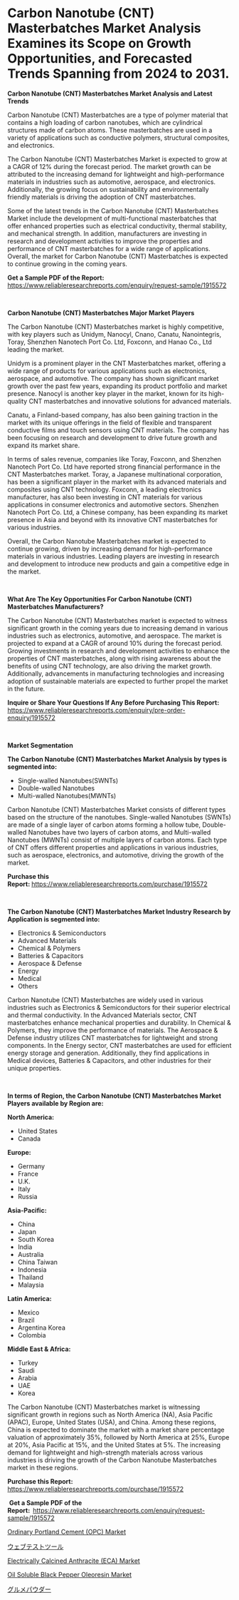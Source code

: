<p><h1>Carbon Nanotube (CNT) Masterbatches Market Analysis Examines its Scope on Growth Opportunities, and Forecasted Trends Spanning from 2024 to 2031.</h1></p><p><strong>Carbon Nanotube (CNT) Masterbatches Market Analysis and Latest Trends</strong></p>
<p><p>Carbon Nanotube (CNT) Masterbatches are a type of polymer material that contains a high loading of carbon nanotubes, which are cylindrical structures made of carbon atoms. These masterbatches are used in a variety of applications such as conductive polymers, structural composites, and electronics.</p><p>The Carbon Nanotube (CNT) Masterbatches Market is expected to grow at a CAGR of 12% during the forecast period. The market growth can be attributed to the increasing demand for lightweight and high-performance materials in industries such as automotive, aerospace, and electronics. Additionally, the growing focus on sustainability and environmentally friendly materials is driving the adoption of CNT masterbatches.</p><p>Some of the latest trends in the Carbon Nanotube (CNT) Masterbatches Market include the development of multi-functional masterbatches that offer enhanced properties such as electrical conductivity, thermal stability, and mechanical strength. In addition, manufacturers are investing in research and development activities to improve the properties and performance of CNT masterbatches for a wide range of applications. Overall, the market for Carbon Nanotube (CNT) Masterbatches is expected to continue growing in the coming years.</p></p>
<p><strong>Get a Sample PDF of the Report:&nbsp;</strong> <a href="https://www.reliableresearchreports.com/enquiry/request-sample/1915572">https://www.reliableresearchreports.com/enquiry/request-sample/1915572</a></p>
<p>&nbsp;</p>
<p><strong>Carbon Nanotube (CNT) Masterbatches Major Market Players</strong></p>
<p><p>The Carbon Nanotube (CNT) Masterbatches market is highly competitive, with key players such as Unidym, Nanocyl, Cnano, Canatu, Nanointegris, Toray, Shenzhen Nanotech Port Co. Ltd, Foxconn, and Hanao Co., Ltd leading the market. </p><p>Unidym is a prominent player in the CNT Masterbatches market, offering a wide range of products for various applications such as electronics, aerospace, and automotive. The company has shown significant market growth over the past few years, expanding its product portfolio and market presence. Nanocyl is another key player in the market, known for its high-quality CNT masterbatches and innovative solutions for advanced materials.</p><p>Canatu, a Finland-based company, has also been gaining traction in the market with its unique offerings in the field of flexible and transparent conductive films and touch sensors using CNT materials. The company has been focusing on research and development to drive future growth and expand its market share.</p><p>In terms of sales revenue, companies like Toray, Foxconn, and Shenzhen Nanotech Port Co. Ltd have reported strong financial performance in the CNT Masterbatches market. Toray, a Japanese multinational corporation, has been a significant player in the market with its advanced materials and composites using CNT technology. Foxconn, a leading electronics manufacturer, has also been investing in CNT materials for various applications in consumer electronics and automotive sectors. Shenzhen Nanotech Port Co. Ltd, a Chinese company, has been expanding its market presence in Asia and beyond with its innovative CNT masterbatches for various industries.</p><p>Overall, the Carbon Nanotube Masterbatches market is expected to continue growing, driven by increasing demand for high-performance materials in various industries. Leading players are investing in research and development to introduce new products and gain a competitive edge in the market.</p></p>
<p>&nbsp;</p>
<p><strong>What Are The Key Opportunities For Carbon Nanotube (CNT) Masterbatches Manufacturers?</strong></p>
<p><p>The Carbon Nanotube (CNT) Masterbatches market is expected to witness significant growth in the coming years due to increasing demand in various industries such as electronics, automotive, and aerospace. The market is projected to expand at a CAGR of around 10% during the forecast period. Growing investments in research and development activities to enhance the properties of CNT masterbatches, along with rising awareness about the benefits of using CNT technology, are also driving the market growth. Additionally, advancements in manufacturing technologies and increasing adoption of sustainable materials are expected to further propel the market in the future.</p></p>
<p><strong>Inquire or Share Your Questions If Any Before Purchasing This Report:</strong> <a href="https://www.reliableresearchreports.com/enquiry/pre-order-enquiry/1915572">https://www.reliableresearchreports.com/enquiry/pre-order-enquiry/1915572</a></p>
<p>&nbsp;</p>
<p><strong>Market Segmentation</strong></p>
<p><strong>The Carbon Nanotube (CNT) Masterbatches Market Analysis by types is segmented into:</strong></p>
<p><ul><li>Single-walled Nanotubes(SWNTs)</li><li>Double-walled Nanotubes</li><li>Multi-walled Nanotubes(MWNTs)</li></ul></p>
<p><p>Carbon Nanotube (CNT) Masterbatches Market consists of different types based on the structure of the nanotubes. Single-walled Nanotubes (SWNTs) are made of a single layer of carbon atoms forming a hollow tube, Double-walled Nanotubes have two layers of carbon atoms, and Multi-walled Nanotubes (MWNTs) consist of multiple layers of carbon atoms. Each type of CNT offers different properties and applications in various industries, such as aerospace, electronics, and automotive, driving the growth of the market.</p></p>
<p><strong>Purchase this Report:&nbsp;</strong><a href="https://www.reliableresearchreports.com/purchase/1915572">https://www.reliableresearchreports.com/purchase/1915572</a></p>
<p>&nbsp;</p>
<p><strong>The Carbon Nanotube (CNT) Masterbatches Market Industry Research by Application is segmented into:</strong></p>
<p><ul><li>Electronics & Semiconductors</li><li>Advanced Materials</li><li>Chemical & Polymers</li><li>Batteries & Capacitors</li><li>Aerospace & Defense</li><li>Energy</li><li>Medical</li><li>Others</li></ul></p>
<p><p>Carbon Nanotube (CNT) Masterbatches are widely used in various industries such as Electronics & Semiconductors for their superior electrical and thermal conductivity. In the Advanced Materials sector, CNT masterbatches enhance mechanical properties and durability. In Chemical & Polymers, they improve the performance of materials. The Aerospace & Defense industry utilizes CNT masterbatches for lightweight and strong components. In the Energy sector, CNT masterbatches are used for efficient energy storage and generation. Additionally, they find applications in Medical devices, Batteries & Capacitors, and other industries for their unique properties.</p></p>
<p>&nbsp;</p>
<p><strong>In terms of Region, the Carbon Nanotube (CNT) Masterbatches Market Players available by Region are:</strong></p>
<p>
    <p> <strong> North America: </strong>
        <ul>
            <li>United States</li>
            <li>Canada</li>
        </ul>
        </p> 
    <p> <strong> Europe: </strong>
        <ul>
            <li>Germany</li>
            <li>France</li>
            <li>U.K.</li>
            <li>Italy</li>
            <li>Russia</li>
        </ul>
        </p> 
    <p> <strong> Asia-Pacific: </strong>
        <ul>
            <li>China</li>
            <li>Japan</li>
            <li>South Korea</li>
            <li>India</li>
            <li>Australia</li>
            <li>China Taiwan</li>
            <li>Indonesia</li>
            <li>Thailand</li>
            <li>Malaysia</li>
        </ul>
        </p> 
    <p> <strong> Latin America: </strong>
        <ul>
            <li>Mexico</li>
            <li>Brazil</li>
            <li>Argentina Korea</li>
            <li>Colombia</li>
        </ul>
        </p> 
    <p> <strong> Middle East & Africa: </strong>
        <ul>
            <li>Turkey</li>
            <li>Saudi</li>
            <li>Arabia</li>
            <li>UAE</li>
            <li>Korea</li>
        </ul>
    </p>
    </p>
<p><p>The Carbon Nanotube (CNT) Masterbatches market is witnessing significant growth in regions such as North America (NA), Asia Pacific (APAC), Europe, United States (USA), and China. Among these regions, China is expected to dominate the market with a market share percentage valuation of approximately 35%, followed by North America at 25%, Europe at 20%, Asia Pacific at 15%, and the United States at 5%. The increasing demand for lightweight and high-strength materials across various industries is driving the growth of the Carbon Nanotube Masterbatches market in these regions.</p></p>
<p><strong>Purchase this Report: </strong><a href="https://www.reliableresearchreports.com/purchase/1915572">https://www.reliableresearchreports.com/purchase/1915572</a></p>
<p>&nbsp;<strong>Get a Sample PDF of the Report:&nbsp;&nbsp;</strong><a href="https://www.reliableresearchreports.com/enquiry/request-sample/1915572">https://www.reliableresearchreports.com/enquiry/request-sample/1915572</a></p>
<p><strong></strong></p>
<p><p><a href="https://github.com/joannagoyvaerts/Market-Research-Report-List-1/blob/main/ordinary-portland-cement-opc-market.md">Ordinary Portland Cement (OPC) Market</a></p><p><a href="https://medium.com/@rebekaanderson14/web%E3%83%86%E3%82%B9%E3%83%88%E3%83%84%E3%83%BC%E3%83%AB%E5%B8%82%E5%A0%B4-%E5%B8%82%E5%A0%B4%E3%82%B7%E3%82%A7%E3%82%A2-%E5%B8%82%E5%A0%B4%E3%83%88%E3%83%AC%E3%83%B3%E3%83%89-%E3%81%8A%E3%82%88%E3%81%B3%E5%B0%86%E6%9D%A5%E3%81%AE%E6%88%90%E9%95%B7%E3%82%92%E6%8E%A2%E3%82%8B-44d2accf179b">ウェブテストツール</a></p><p><a href="https://github.com/lubmix/Market-Research-Report-List-1/blob/main/electrically-calcined-anthracite-eca-market.md">Electrically Calcined Anthracite (ECA) Market</a></p><p><a href="https://issuu.com/reportprime-2/docs/oil-soluble-black-pepper-oleoresin-market-size-203">Oil Soluble Black Pepper Oleoresin Market</a></p><p><a href="https://medium.com/@melliestracke2023/%E3%82%B0%E3%83%AB%E3%83%A1%E3%83%91%E3%82%A6%E3%83%80%E3%83%BC%E3%83%9E%E3%83%BC%E3%82%B1%E3%83%83%E3%83%88-%E5%B8%82%E5%A0%B4cagr-%E5%B8%82%E5%A0%B4%E3%83%88%E3%83%AC%E3%83%B3%E3%83%89-%E3%81%8A%E3%82%88%E3%81%B3%E6%88%90%E9%95%B7%E6%88%A6%E7%95%A5%E3%81%B8%E3%81%AE%E6%B4%9E%E5%AF%9F-a93191665fce">グルメパウダー</a></p></p>